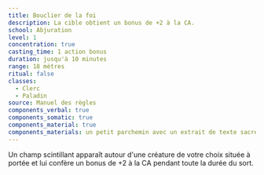 ```yaml
---
title: Bouclier de la foi
description: La cible obtient un bonus de +2 à la CA.
school: Abjuration
level: 1
concentration: true
casting_time: 1 action bonus
duration: jusqu'à 10 minutes
range: 18 mètres
ritual: false
classes:
  - Clerc
  - Paladin
source: Manuel des règles
components_verbal: true
components_somatic: true
components_material: true
components_materials: un petit parchemin avec un extrait de texte sacré
---
```

Un champ scintillant apparaît autour d'une créature de votre choix située à portée et lui confère un bonus de +2 à la CA pendant toute la durée du sort.
